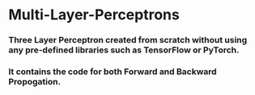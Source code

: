 # Multi-Layer-Perceptrons
### Three Layer Perceptron created from scratch without using any pre-defined libraries such as TensorFlow or PyTorch. 
### It contains the code for both Forward and Backward Propogation.
